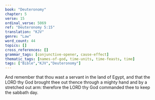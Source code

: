```yaml
---
book: "Deuteronomy"
chapter: 5
verse: 15
ordinal_verse: 5069
ref: "Deuteronomy 5:15"
translation: "KJV"
genre: "Law"
word_count: 44
topics: []
cross_references: []
grammar_tags: [conjunctive-opener, cause-effect]
thematic_tags: [names-of-god, time-units, time-feasts, time]
tags: ["Bible","KJV","Deuteronomy"]
---
```

And remember that thou wast a servant in the land of Egypt, and that the LORD thy God brought thee out thence through a mighty hand and by a stretched out arm: therefore the LORD thy God commanded thee to keep the sabbath day.
